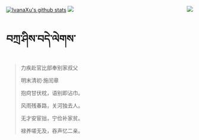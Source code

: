 [![IvanaXu's github stats](https://github-readme-stats.vercel.app/api?username=IvanaXu&show_icons=true&theme=vue-dark)](https://github.com/anuraghazra/github-readme-stats)
<img align="right" src="https://github-readme-stats.vercel.app/api/top-langs/?username=IvanaXu&langs_count=7&theme=graywhite" />
<img src="https://github-readme-stats.vercel.app/api/wakatime?username=IvanaXu&layout=compact&langs_count=6&theme=vue-dark&&custom_title=Programming Times(Jul 29 2021-)" />
# བཀྲ་ཤིས་བདེ་ལེགས་
> 力疾赴官比部奉别家叔父
>
> 明末清初·施闰章
>
> 抱疴甘伏枕，语别即沾巾。
> 
> 风雨残春路，关河独去人。
> 
> 无才安宦拙，宁俭补家贫。
> 
> 禄养嗟无及，吞声忆二亲。